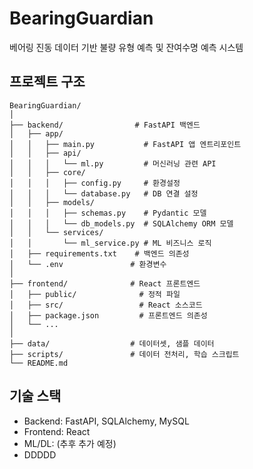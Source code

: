 # BearingGuardian

베어링 진동 데이터 기반 불량 유형 예측 및 잔여수명 예측 시스템

## 프로젝트 구조

```
BearingGuardian/
│
├── backend/                # FastAPI 백엔드
│   ├── app/
│   │   ├── main.py           # FastAPI 앱 엔트리포인트
│   │   ├── api/
│   │   │   └── ml.py         # 머신러닝 관련 API
│   │   ├── core/
│   │   │   ├── config.py     # 환경설정
│   │   │   └── database.py   # DB 연결 설정
│   │   ├── models/
│   │   │   ├── schemas.py    # Pydantic 모델
│   │   │   └── db_models.py  # SQLAlchemy ORM 모델
│   │   └── services/
│   │       └── ml_service.py # ML 비즈니스 로직
│   ├── requirements.txt    # 백엔드 의존성
│   └── .env               # 환경변수
│
├── frontend/              # React 프론트엔드
│   ├── public/              # 정적 파일
│   ├── src/                 # React 소스코드
│   ├── package.json         # 프론트엔드 의존성
│   └── ...
│
├── data/                  # 데이터셋, 샘플 데이터
├── scripts/               # 데이터 전처리, 학습 스크립트
└── README.md
```

## 기술 스택
- Backend: FastAPI, SQLAlchemy, MySQL
- Frontend: React
- ML/DL: (추후 추가 예정)
- DDDDD